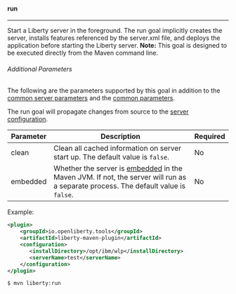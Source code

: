 #### run
---
Start a Liberty server in the foreground. The run goal implicitly creates the server, installs features referenced by the server.xml file, and deploys the application before starting the Liberty server. 
**Note:** This goal is designed to be executed directly from the Maven command line.

###### Additional Parameters

The following are the parameters supported by this goal in addition to the [common server parameters](common-server-parameters.md#common-server-parameters) and the [common parameters](common-parameters.md#common-parameters).

The run goal will propagate changes from source to the [server configuration](common-server-parameters.md#common-server-parameters). 

| Parameter | Description | Required |
| --------  | ----------- | -------  |
| clean | Clean all cached information on server start up. The default value is `false`. | No |
| embedded | Whether the server is [embedded](https://www.ibm.com/support/knowledgecenter/SSD28V_9.0.0/com.ibm.websphere.wlp.core.doc/ae/twlp_extend_embed.html) in the Maven JVM. If not, the server will run as a separate process. The default value is `false`. | No |

Example:
```xml
<plugin>
    <groupId>io.openliberty.tools</groupId>
    <artifactId>liberty-maven-plugin</artifactId>
    <configuration>
       <installDirectory>/opt/ibm/wlp</installDirectory>
       <serverName>test</serverName>
    </configuration>
</plugin>
```

```bash
$ mvn liberty:run
```
